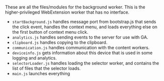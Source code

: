These are all the files/modules for the background worker.  This is the higher-privileged WebExtension worker that has no interface.

- `startBackground.js` handles message port from bootstrap.js that sends the click event, handles the context menu, and loads everything else on the first button of context menu click.
- `analytics.js` handles sending events to the server for use with GA.
- `clipboard.js` handles copying to the clipboard.
- `communication.js` handles communication with the content workers.
- `deviceinfo.js` gets information about this device that is used in some logging and analytics.
- `selectorLoader.js` handles loading the selector worker, and contains the list of files that the selector loads.
- `main.js` launches everything
